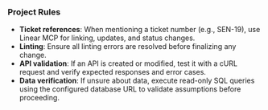 ### Project Rules

- **Ticket references**: When mentioning a ticket number (e.g., SEN-19), use Linear MCP for linking, updates, and status changes.
- **Linting**: Ensure all linting errors are resolved before finalizing any change.
- **API validation**: If an API is created or modified, test it with a cURL request and verify expected responses and error cases.
- **Data verification**: If unsure about data, execute read-only SQL queries using the configured database URL to validate assumptions before proceeding.


